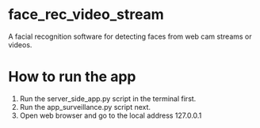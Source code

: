 # face_rec_video_stream
A facial recognition software for detecting faces from web cam streams or videos.


# How to run the app

1) Run the server_side_app.py script in the terminal first.
2) Run the app_surveillance.py script next. 
3) Open web browser and go to the local address 127.0.0.1
